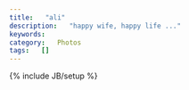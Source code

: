 ```yaml
---
title:   "ali"
description:   "happy wife, happy life ..."
keywords:   
category:   Photos
tags:   [] 
---
```



{% include JB/setup %}

